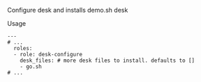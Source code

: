 Configure desk and installs demo.sh desk

Usage
```
---
# ...
  roles:
  - role: desk-configure
    desk_files: # more desk files to install. defaults to []
    - go.sh
# ...
```
